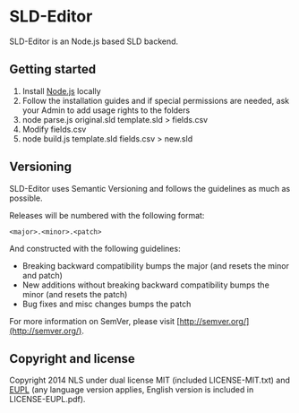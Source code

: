 # SLD-Editor

SLD-Editor is an Node.js based SLD backend.

## Getting started

1. Install [Node.js](http://nodejs.org/download/) locally
2. Follow the installation guides and if special permissions are needed, ask your Admin to add usage rights to the folders
3. node parse.js original.sld template.sld > fields.csv
4. Modify fields.csv
5. node build.js template.sld fields.csv > new.sld

## Versioning

SLD-Editor uses Semantic Versioning and follows the guidelines as much as possible.

Releases will be numbered with the following format:

`<major>.<minor>.<patch>`

And constructed with the following guidelines:

* Breaking backward compatibility bumps the major (and resets the minor and patch)
* New additions without breaking backward compatibility bumps the minor (and resets the patch)
* Bug fixes and misc changes bumps the patch

For more information on SemVer, please visit [http://semver.org/](http://semver.org/).

## Copyright and license

Copyright 2014 NLS under dual license MIT (included LICENSE-MIT.txt) and [EUPL](https://joinup.ec.europa.eu/software/page/eupl/licence-eupl)
(any language version applies, English version is included in LICENSE-EUPL.pdf).
